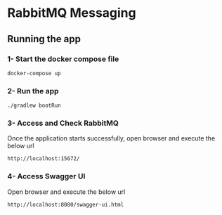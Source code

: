 # RabbitMQ Messaging

## Running the app

### 1- Start the docker compose file
```
docker-compose up
```
### 2- Run the app

```
./gradlew bootRun
```

### 3- Access and Check RabbitMQ

Once the application starts successfully, open browser and execute the below url

```
http://localhost:15672/
```
### 4- Access Swagger UI

Open browser and execute the below url
```
http://localhost:8080/swagger-ui.html
```
